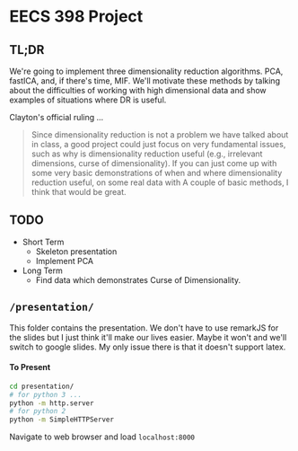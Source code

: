 EECS 398 Project
================

## TL;DR
We're going to implement three dimensionality reduction algorithms. PCA, fastICA, and, if there's time, MIF. We'll motivate these methods by talking about the difficulties of working with high dimensional data and show examples of situations where DR is useful.

Clayton's official ruling ...
> Since dimensionality reduction is not a problem we have talked about in class, a good project could just focus on very fundamental issues, such as why is dimensionality reduction useful (e.g., irrelevant dimensions, curse of dimensionality). If you can just come up with some very basic demonstrations of when and where dimensionality reduction useful, on some real data with A couple of basic methods, I think that would be great.

## TODO

* Short Term
    - Skeleton presentation
    - Implement PCA
* Long Term
    - Find data which demonstrates Curse of Dimensionality.

## `/presentation/`
This folder contains the presentation. We don't have to use remarkJS for the slides but I just think it'll make our lives easier. Maybe it won't and we'll switch to google slides. My only issue there is that it doesn't support latex.

#### To Present

```bash
cd presentation/
# for python 3 ...
python -m http.server
# for python 2
python -m SimpleHTTPServer
```

Navigate to web browser and load `localhost:8000`
